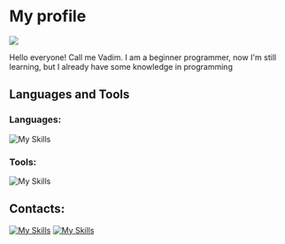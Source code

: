 # My profile
<img src="https://komarev.com/ghpvc/?username=vadbash&style=for-the-badge">

Hello everyone! Call me Vadim. I am a beginner programmer, now I'm still learning, but I already have some knowledge in programming

## Languages and Tools
### Languages:
![My Skills](https://skillicons.dev/icons?i=python,html,css)
### Tools:
![My Skills](https://skillicons.dev/icons?i=unix,vim,sqlite,mysql,postgresql,git,github,figma,stackoverflow,vscode,django)

## Contacts:
[![My Skills](https://skillicons.dev/icons?i=discord)](https://discord.com/users/Vadik#9484/)
[![My Skills](https://skillicons.dev/icons?i=instagram)](https://www.instagram.com/vadysic/)
